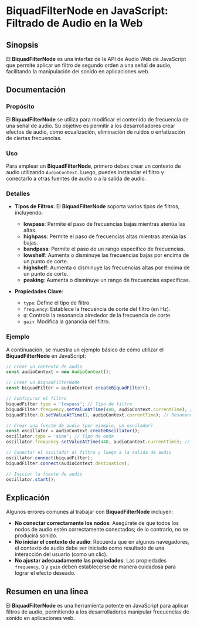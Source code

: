 <!--
Meta Description: # BiquadFilterNode en JavaScript: Filtrado de Audio en la Web ## Sinopsis El **BiquadFilterNode** es una interfaz de la API de Audio Web de JavaScript...
Meta Keywords: audio, biquadfilternode, audiocontext, filtro, frecuencias
-->

# BiquadFilterNode en JavaScript: Filtrado de Audio en la Web

## Sinopsis
El **BiquadFilterNode** es una interfaz de la API de Audio Web de JavaScript que permite aplicar un filtro de segundo orden a una señal de audio, facilitando la manipulación del sonido en aplicaciones web.

## Documentación
### Propósito
El **BiquadFilterNode** se utiliza para modificar el contenido de frecuencia de una señal de audio. Su objetivo es permitir a los desarrolladores crear efectos de audio, como ecualización, eliminación de ruidos o enfatización de ciertas frecuencias.

### Uso
Para emplear un **BiquadFilterNode**, primero debes crear un contexto de audio utilizando `AudioContext`. Luego, puedes instanciar el filtro y conectarlo a otras fuentes de audio o a la salida de audio.

### Detalles
- **Tipos de Filtros**: El **BiquadFilterNode** soporta varios tipos de filtros, incluyendo:
  - **lowpass**: Permite el paso de frecuencias bajas mientras atenúa las altas.
  - **highpass**: Permite el paso de frecuencias altas mientras atenúa las bajas.
  - **bandpass**: Permite el paso de un rango específico de frecuencias.
  - **lowshelf**: Aumenta o disminuye las frecuencias bajas por encima de un punto de corte.
  - **highshelf**: Aumenta o disminuye las frecuencias altas por encima de un punto de corte.
  - **peaking**: Aumenta o disminuye un rango de frecuencias específicas.
  
- **Propiedades Clave**:
  - `type`: Define el tipo de filtro.
  - `frequency`: Establece la frecuencia de corte del filtro (en Hz).
  - `Q`: Controla la resonancia alrededor de la frecuencia de corte.
  - `gain`: Modifica la ganancia del filtro.

### Ejemplo
A continuación, se muestra un ejemplo básico de cómo utilizar el **BiquadFilterNode** en JavaScript:

```javascript
// Crear un contexto de audio
const audioContext = new AudioContext();

// Crear un BiquadFilterNode
const biquadFilter = audioContext.createBiquadFilter();

// Configurar el filtro
biquadFilter.type = 'lowpass'; // Tipo de filtro
biquadFilter.frequency.setValueAtTime(440, audioContext.currentTime); // Frecuencia de corte
biquadFilter.Q.setValueAtTime(1, audioContext.currentTime); // Resonancia

// Crear una fuente de audio (por ejemplo, un oscilador)
const oscillator = audioContext.createOscillator();
oscillator.type = 'sine'; // Tipo de onda
oscillator.frequency.setValueAtTime(440, audioContext.currentTime); // Frecuencia del oscilador

// Conectar el oscilador al filtro y luego a la salida de audio
oscillator.connect(biquadFilter);
biquadFilter.connect(audioContext.destination);

// Iniciar la fuente de audio
oscillator.start();
```

## Explicación
Algunos errores comunes al trabajar con **BiquadFilterNode** incluyen:

- **No conectar correctamente los nodos**: Asegúrate de que todos los nodos de audio estén correctamente conectados; de lo contrario, no se producirá sonido.
- **No iniciar el contexto de audio**: Recuerda que en algunos navegadores, el contexto de audio debe ser iniciado como resultado de una interacción del usuario (como un clic).
- **No ajustar adecuadamente las propiedades**: Las propiedades `frequency`, `Q` y `gain` deben establecerse de manera cuidadosa para lograr el efecto deseado.

## Resumen en una línea
El **BiquadFilterNode** es una herramienta potente en JavaScript para aplicar filtros de audio, permitiendo a los desarrolladores manipular frecuencias de sonido en aplicaciones web.